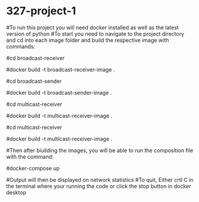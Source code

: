 # 327-project-1
#To run this project you will need docker installed as well as the latest version of python
#To start you need to navigate to the project directory and cd into each image folder and build the respective image with commands:

#cd broadcast-receiver

#docker build -t broadcast-receiver-image .

#cd broadcast-sender

#docker build -t broadcast-sender-image .

#cd multicast-receiver

#docker build -t multicast-receiver-image .

#cd multicast-receiver

#docker build -t multicast-receiver-image .

#Then after biuilding the images, you will be able to run the composition file with the command:

#docker-compose up

#Output will then be displayed on network statistics
#To quit, Either crtl C in the terminal where your running the code or click the stop button in docker desktop
